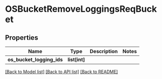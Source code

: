 # OSBucketRemoveLoggingsReqBucket

## Properties
Name | Type | Description | Notes
------------ | ------------- | ------------- | -------------
**os_bucket_logging_ids** | **list[int]** |  | 

[[Back to Model list]](../README.md#documentation-for-models) [[Back to API list]](../README.md#documentation-for-api-endpoints) [[Back to README]](../README.md)



